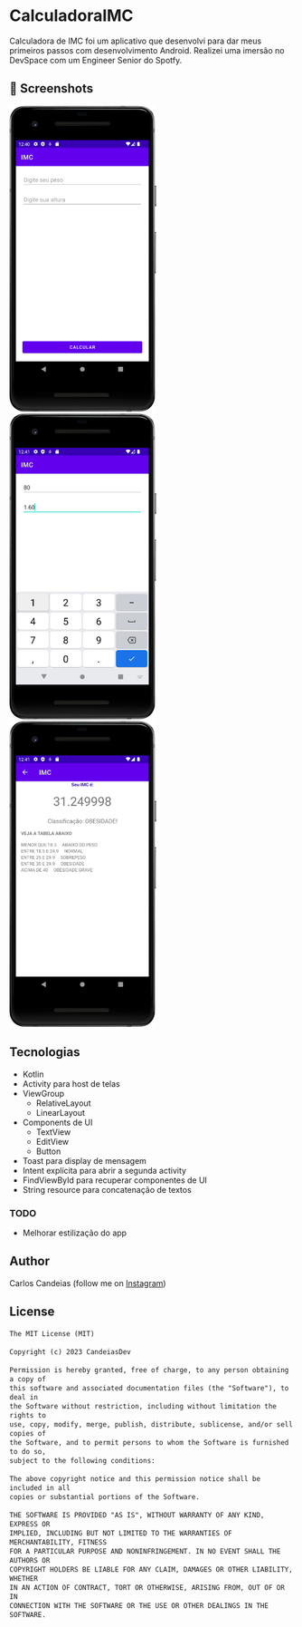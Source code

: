# CalculadoraIMC
Calculadora de IMC foi um aplicativo que desenvolvi para dar meus primeiros passos com desenvolvimento Android. Realizei uma imersão no DevSpace com um Engineer Senior do Spotfy.



## :camera_flash: Screenshots

<img src="/image1.png" width="260">&emsp;<img src="/image2.png" width="260">&emsp;<img src="/image3.png" width="260">

## Tecnologias
* Kotlin
* Activity para host de telas
* ViewGroup
  * RelativeLayout
  * LinearLayout
* Components de UI
  * TextView
  * EditView
  * Button
* Toast para display de mensagem
* Intent explícita para abrir a segunda activity
* FindViewById para recuperar componentes de UI
* String resource para concatenação de textos

### TODO
- Melhorar estilização do app

## Author
Carlos Candeias (follow me on [Instagram](https://twitter.com/diegocandeias))

## License
```
The MIT License (MIT)

Copyright (c) 2023 CandeiasDev

Permission is hereby granted, free of charge, to any person obtaining a copy of
this software and associated documentation files (the "Software"), to deal in
the Software without restriction, including without limitation the rights to
use, copy, modify, merge, publish, distribute, sublicense, and/or sell copies of
the Software, and to permit persons to whom the Software is furnished to do so,
subject to the following conditions:

The above copyright notice and this permission notice shall be included in all
copies or substantial portions of the Software.

THE SOFTWARE IS PROVIDED "AS IS", WITHOUT WARRANTY OF ANY KIND, EXPRESS OR
IMPLIED, INCLUDING BUT NOT LIMITED TO THE WARRANTIES OF MERCHANTABILITY, FITNESS
FOR A PARTICULAR PURPOSE AND NONINFRINGEMENT. IN NO EVENT SHALL THE AUTHORS OR
COPYRIGHT HOLDERS BE LIABLE FOR ANY CLAIM, DAMAGES OR OTHER LIABILITY, WHETHER
IN AN ACTION OF CONTRACT, TORT OR OTHERWISE, ARISING FROM, OUT OF OR IN
CONNECTION WITH THE SOFTWARE OR THE USE OR OTHER DEALINGS IN THE SOFTWARE.
```

      
